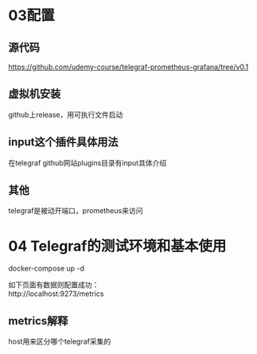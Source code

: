 # 03配置

## 源代码

https://github.com/udemy-course/telegraf-prometheus-grafana/tree/v0.1

## 虚拟机安装

github上release，用可执行文件启动

## input这个插件具体用法

在telegraf github网站plugins目录有input具体介绍  

## 其他

telegraf是被动开端口，prometheus来访问

# 04 Telegraf的测试环境和基本使用

docker-compose up -d   

如下页面有数据则配置成功：  
http://localhost:9273/metrics  

## metrics解释

host用来区分哪个telegraf采集的



